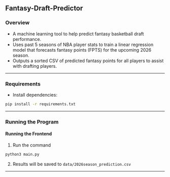 ## Fantasy-Draft-Predictor

### Overview

- A machine learning tool to help predict fantasy basketball draft performance.
- Uses past 5 seasons of NBA player stats to train a linear regression model that forecasts fantasy points (FPTS) for the upcoming 2026 season.
- Outputs a sorted CSV of predicted fantasy points for all players to assist with drafting players.

---

### Requirements

- Install dependencies:
```bash
pip install -r requirements.txt
```

---

### Running the Program

#### Running the Frontend

1. Run the command
```bash
python3 main.py
```
2. Results will be saved to `data/2026season_prediction.csv`

---